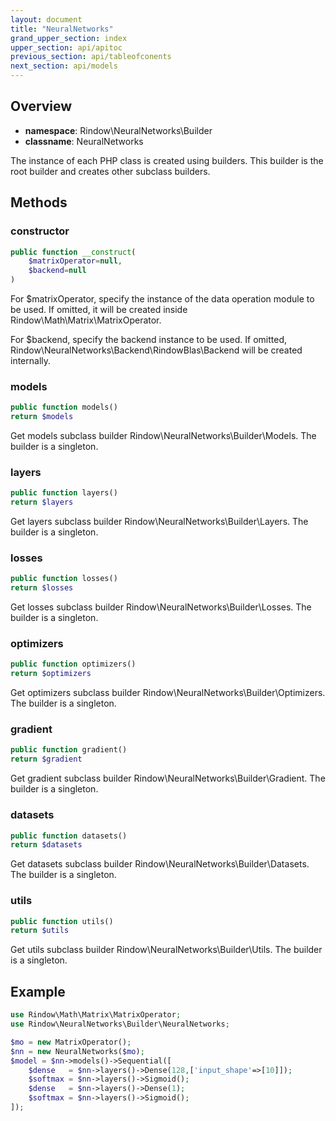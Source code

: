 ```yaml
---
layout: document
title: "NeuralNetworks"
grand_upper_section: index
upper_section: api/apitoc
previous_section: api/tableofconents
next_section: api/models
---
```

Overview
-------

- **namespace**: Rindow\NeuralNetworks\Builder
- **classname**: NeuralNetworks

The instance of each PHP class is created using builders.
This builder is the root builder and creates other subclass builders.

Methods
-------

### constructor

```php
public function __construct(
    $matrixOperator=null,
    $backend=null
)
```
For $matrixOperator, specify the instance of the data operation module to be used.
If omitted, it will be created inside Rindow\Math\Matrix\MatrixOperator.

For $backend, specify the backend instance to be used.
If omitted, Rindow\NeuralNetworks\Backend\RindowBlas\Backend will be created internally.


### models
```php
public function models()
return $models
```
Get models subclass builder Rindow\NeuralNetworks\Builder\Models.
The builder is a singleton.

### layers
```php
public function layers()
return $layers
```
Get layers subclass builder Rindow\NeuralNetworks\Builder\Layers.
The builder is a singleton.

### losses
```php
public function losses()
return $losses
```
Get losses subclass builder Rindow\NeuralNetworks\Builder\Losses.
The builder is a singleton.

### optimizers
```php
public function optimizers()
return $optimizers
```
Get optimizers subclass builder Rindow\NeuralNetworks\Builder\Optimizers.
The builder is a singleton.

### gradient
```php
public function gradient()
return $gradient
```
Get gradient subclass builder Rindow\NeuralNetworks\Builder\Gradient.
The builder is a singleton.

### datasets
```php
public function datasets()
return $datasets
```
Get datasets subclass builder Rindow\NeuralNetworks\Builder\Datasets.
The builder is a singleton.

### utils
```php
public function utils()
return $utils
```
Get utils subclass builder Rindow\NeuralNetworks\Builder\Utils.
The builder is a singleton.


Example
-------

```php
use Rindow\Math\Matrix\MatrixOperator;
use Rindow\NeuralNetworks\Builder\NeuralNetworks;

$mo = new MatrixOperator();
$nn = new NeuralNetworks($mo);
$model = $nn->models()->Sequential([
    $dense   = $nn->layers()->Dense(128,['input_shape'=>[10]]);
    $softmax = $nn->layers()->Sigmoid();
    $dense   = $nn->layers()->Dense(1);
    $softmax = $nn->layers()->Sigmoid();
]);
```
